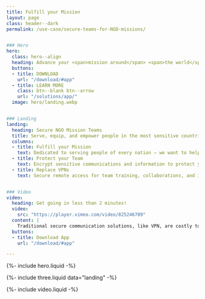 ```yaml
---
title: Fulfill your Mission 
layout: page
class: header--dark
permalink: /use-case/secure-teams-for-NGO-missions/


### Hero
hero:
  class: hero--align
  heading: Advance your <span>mission around</span> <span>the world</span>.
  buttons:
  - title: DOWNLOAD
    url: "/download/#app"
  - title: LEARN MORE
    class: btn--blank btn--arrow
    url: "/solutions/app/"
  image: hero/landing.webp


### Landing
landing:
  heading: Secure NGO Mission Teams
  title: Serve, equip, and empower people in the most sensitive countries around the world with an accessible and highly secure application. 
  columns:
  - title: Fulfill your Mission
    text: Dedicated to serving people of every nation – we want to help catalyze a movement. 
  - title: Protect your Team
    text: Encrypt sensitive communications and information to protect your people and their contacts.  
  - title: Replace VPNs
    text: Secure remote access for team training, collaborations, and internet connection without a highly detectable or expensive VPNs. 


### Video
video:
  heading: Get going in less than 2 minutes!
  video: 
    src: "https://player.vimeo.com/video/825246709"
  content: |
    Traditional secure communication solutions, like VPN, are costly to setup and maintain. Modern cloud storage solutions don't have the level of security and privacy required. If you need to share sensitive files and data across your team, Diode Drive may be the perfect solution.
  buttons:
  - title: Download App
    url: "/download/#app"

---
```


{%- include hero.liquid -%}

{%- include three.liquid data="landing" -%}

{%- include video.liquid -%}
